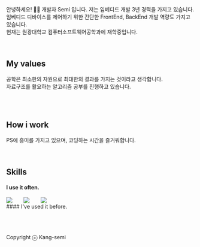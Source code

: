 안녕하세요! 🙋‍♂️ 개발자 Semi 입니다. 저는 임베디드 개발 3년 경력을 가지고 있습니다. 임베디드 디바이스를 제어하기 위한 간단한 FrontEnd, BackEnd 개발 역량도 가지고 있습니다. <br />
현재는 원광대학교 컴퓨터소프트웨어공학과에 재학중입니다. 
<br />
<br />
<br />
## My values
공학은 최소한의 자원으로 최대한의 결과를 가지는 것이라고 생각합니다. <br />
자료구조를 활요하는 알고리즘 공부를 진행하고 있습니다. <br />
<br />
<br />
<br />
## How i work
PS에 흥미를 가지고 있으며, 코딩하는 시간을 즐거워합니다.
<br />
<br />
<br />
## Skills
#### I use it often.
<div style="display:flex;gap:30px;flex-wrap:wrap;">
<img src="https://img.shields.io/badge/react-61DAFB?style=for-the-badge&logo=react&logoColor=black">
<img src="https://img.shields.io/badge/MySQL-4479A1?style=for-the-badge&logo=mysql&logoColor=white">
<img src="https://img.shields.io/badge/arduino?style=for-the-badge&logo=mysql&logoColor=white">

</div>
#### I've used it before.
<div style="display:flex;gap:30px;flex-wrap:wrap;">
</div>
<br />
<br />
<br />

Copyright ⓒ Kang-semi
